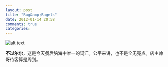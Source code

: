 ```yaml
---
layout: post
title: "Rug&amp;Bagels"
date: 2012-01-14 20:58
comments: true
categories: 
---
```

![alt text](http://kuanmall.com/img/blog_9c9c64e38cf994909d293cd1f81d88bb5283_3.jpg)
<!-- more -->
__不过尔尔__，这是今天餐后脑海中唯一的词汇。公平来讲，也不是全无亮点。店主帅哥待客算是周到。